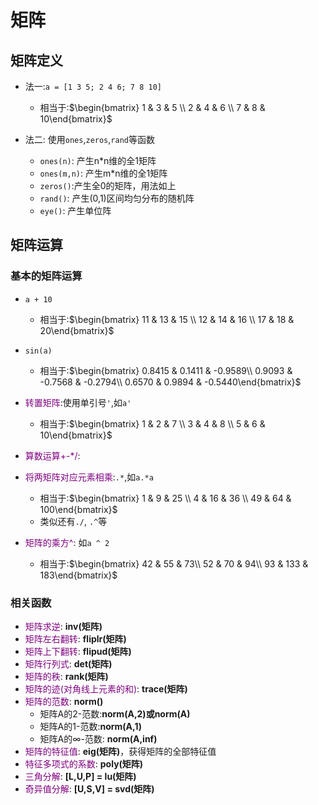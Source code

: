 # 矩阵
## 矩阵定义 
- 法一:`a = [1 3 5; 2 4 6; 7 8 10]`  
   - 相当于:$\begin{bmatrix}
      1 & 3 & 5  \\
      2 & 4 & 6  \\
      7 & 8 & 10\end{bmatrix}$  

- 法二: 使用`ones`,`zeros`,`rand`等函数  
   - `ones(n)`: 产生n*n维的全1矩阵  
   - `ones(m,n)`: 产生m*n维的全1矩阵  
   - `zeros()`:产生全0的矩阵，用法如上  
   - `rand()`: 产生(0,1)区间均匀分布的随机阵  
   - `eye()`: 产生单位阵  

## 矩阵运算
### 基本的矩阵运算
- `a + 10`
   - 相当于:$\begin{bmatrix}
      11 & 13 & 15  \\
      12 & 14 & 16  \\
      17 & 18 & 20\end{bmatrix}$  

- `sin(a)`
   - 相当于:$\begin{bmatrix}
      0.8415 &  0.1411 & -0.9589\\
      0.9093 & -0.7568 & -0.2794\\
      0.6570 &  0.9894 & -0.5440\end{bmatrix}$  

- <font color=purple>转置矩阵</font>:使用单引号`'`,如`a'`
   - 相当于:$\begin{bmatrix}
      1 & 2 & 7  \\
      3 & 4 & 8  \\
      5 & 6 & 10\end{bmatrix}$  

- <font color=purple>算数运算+-*/</font>:

- <font color=purple>将两矩阵对应元素相乘</font>:`.*`,如`a.*a`
   - 相当于:$\begin{bmatrix}
      1 & 9 & 25  \\
      4 & 16 & 36  \\
      49 & 64 & 100\end{bmatrix}$  
   - 类似还有`./`, `.^`等  

- <font color=purple>矩阵的乘方^</font>: 如`a ^ 2`  
   - 相当于:$\begin{bmatrix}
      42  &  55  &  73\\
      52  &  70  &  94\\
      93  & 133  & 183\end{bmatrix}$  

### 相关函数
- <font color=purple>矩阵求逆</font>: **inv(矩阵)**  
- <font color=purple>矩阵左右翻转</font>: **fliplr(矩阵)**  
- <font color=purple>矩阵上下翻转</font>: **flipud(矩阵)**  
- <font color=purple>矩阵行列式</font>: **det(矩阵)**  
- <font color=purple>矩阵的秩</font>: **rank(矩阵)**  
- <font color=purple>矩阵的迹(对角线上元素的和)</font>: **trace(矩阵)**  
- <font color=purple>矩阵的范数</font>: **norm()**  
   - 矩阵A的2-范数:**norm(A,2)**或**norm(A)**  
   - 矩阵A的1-范数:**norm(A,1)**  
   - 矩阵A的$\infty$-范数: **norm(A,inf)**  
- <font color=purple>矩阵的特征值</font>: **eig(矩阵)**，获得矩阵的全部特征值  
- <font color=purple>特征多项式的系数</font>: **poly(矩阵)**  
- <font color=purple>三角分解</font>: **[L,U,P] = lu(矩阵)**  
- <font color=purple>奇异值分解</font>: **[U,S,V] = svd(矩阵)**  














